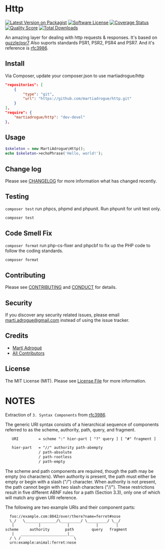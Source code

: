 # Http

[![Latest Version on Packagist][ico-version]][link-packagist]
[![Software License][ico-license]](LICENSE.md)
[![Coverage Status][ico-scrutinizer]][link-scrutinizer]
[![Quality Score][ico-code-quality]][link-code-quality]
[![Total Downloads][ico-downloads]][link-downloads]

An amazing layer for dealing with http requests & responses. It's based on
[guzzle/psr7](https://github.com/guzzle/psr7) Also suports standards PSR1, PSR2,
PSR4 and PSR7. And it's reference is
[rfc3986](https://www.ietf.org/rfc/rfc3986.txt).

## Install

Via Composer, update your composer.json to use martiadrogue/http

```json
"repositories": [
    {
        "type": "git",
        "url": "https://github.com/martiadrogue/http.git"
    }
],
"require": {
    "martiadrogue/http": "dev-devel"
},
```

## Usage

``` php
$skeleton = new MartiAdrogue\Http();
echo $skeleton->echoPhrase('Hello, world!');
```

## Change log

Please see [CHANGELOG](CHANGELOG.md) for more information what has changed
recently.

## Testing

`composer test` run phpcs, phpmd and phpunit. Run phpunit for unit test only.

``` bash
composer test
```

## Code Smell Fix

`composer format` run php-cs-fixer and phpcbf to fix up the PHP code to follow
the coding standards.

``` bash
composer format
```

## Contributing

Please see [CONTRIBUTING](CONTRIBUTING.md) and [CONDUCT](CONDUCT.md) for details.

## Security

If you discover any security related issues, please email
marti.adrogue@gmail.com instead of using the issue tracker.

## Credits

- [Martí Adrogué][link-author]
- [All Contributors][link-contributors]

## License

The MIT License (MIT). Please see [License File](LICENSE.md) for more information.

[ico-version]: https://img.shields.io/packagist/v/martiadrogue/http.svg?style=flat-square
[ico-license]: https://img.shields.io/badge/license-MIT-brightgreen.svg?style=flat-square
[ico-scrutinizer]: https://img.shields.io/scrutinizer/coverage/g/martiadrogue/http.svg?style=flat-square
[ico-code-quality]: https://img.shields.io/scrutinizer/g/martiadrogue/http.svg?style=flat-square
[ico-downloads]: https://img.shields.io/packagist/dt/martiadrogue/http.svg?style=flat-square

[link-packagist]: https://packagist.org/packages/martiadrogue/http
[link-scrutinizer]: https://scrutinizer-ci.com/g/martiadrogue/http/code-structure
[link-code-quality]: https://scrutinizer-ci.com/g/martiadrogue/http
[link-downloads]: https://packagist.org/packages/martiadrogue/http
[link-author]: https://github.com/martiadrogue
[link-contributors]: ../../contributors

# NOTES

Extraction of `3. Syntax Components` from
[rfc3986](https://www.ietf.org/rfc/rfc3986.txt).

The generic URI syntax consists of a hierarchical sequence of components
referred to as the scheme, authority, path, query, and fragment.

```txt
   URI         = scheme ":" hier-part [ "?" query ] [ "#" fragment ]

   hier-part   = "//" authority path-abempty
               / path-absolute
               / path-rootless
               / path-empty
 ```

The scheme and path components are required, though the path may be
empty (no characters).  When authority is present, the path must
either be empty or begin with a slash ("/") character.  When
authority is not present, the path cannot begin with two slash
characters ("//").  These restrictions result in five different ABNF
rules for a path (Section 3.3), only one of which will match any
given URI reference.

The following are two example URIs and their component parts:

      foo://example.com:8042/over/there?name=ferret#nose
      \_/   \______________/\_________/ \_________/ \__/
       |           |            |            |        |
    scheme     authority       path        query   fragment
       |   _____________________|__
      / \ /                        \
      urn:example:animal:ferret:nose
